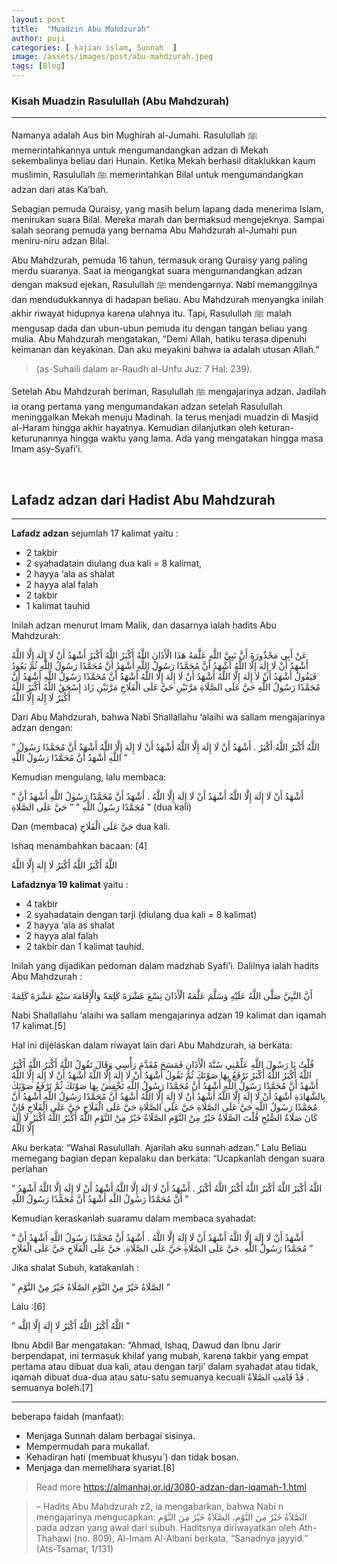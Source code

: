 ```yaml
---
layout: post
title:  "Muadzin Abu Mahdzurah"
author: puji
categories: [ kajian islam, Sunnah  ]
image: /assets/images/post/abu-mahdzurah.jpeg
tags: [Blog]
---
```


### Kisah Muadzin Rasulullah (Abu Mahdzurah)
***

Namanya adalah Aus bin Mughirah al-Jumahi. Rasulullah ﷺ memerintahkannya untuk mengumandangkan adzan di Mekah
sekembalinya beliau dari Hunain.
Ketika Mekah berhasil ditaklukkan kaum muslimin, Rasulullah ﷺ memerintahkan Bilal untuk mengumandangkan adzan
dari atas Ka’bah.

Sebagian pemuda Quraisy, yang masih belum lapang dada menerima Islam, menirukan suara Bilal.
Mereka marah dan bermaksud mengejeknya. Sampai salah seorang pemuda yang bernama Abu Mahdzurah al-Jumahi pun
meniru-niru adzan Bilal.

Abu Mahdzurah, pemuda 16 tahun, termasuk orang Quraisy yang paling merdu suaranya. Saat ia mengangkat suara
mengumandangkan adzan dengan maksud ejekan, Rasulullah ﷺ mendengarnya. Nabi memanggilnya dan mendudukkannya
di hadapan beliau. Abu Mahdzurah menyangka inilah akhir riwayat hidupnya karena ulahnya itu. Tapi,
Rasulullah ﷺ malah mengusap dada dan ubun-ubun pemuda itu dengan tangan beliau yang mulia. Abu Mahdzurah mengatakan,
“Demi Allah, hatiku terasa dipenuhi keimanan dan keyakinan. Dan aku meyakini bahwa ia adalah utusan Allah.”

<blockquote>
(as-Suhaili dalam ar-Raudh al-Unfu Juz: 7 Hal: 239).
</blockquote>

Setelah Abu Mahdzurah beriman, Rasulullah ﷺ mengajarinya adzan.
Jadilah ia orang pertama yang mengumandakan adzan setelah Rasulullah meninggalkan Mekah menuju Madinah.
Ia terus menjadi muadzin di Masjid al-Haram hingga akhir hayatnya. Kemudian dilanjutkan oleh keturan-keturunannya hingga waktu yang lama.
Ada yang mengatakan hingga masa Imam asy-Syafi’i.
</details>
<br/>

## Lafadz adzan dari Hadist Abu Mahdzurah
*    *    *

__Lafadz adzan__ sejumlah 17 kalimat yaitu :
* 2 takbir
* 2 syahadatain diulang dua kali = 8 kalimat,
* 2 hayya ‘ala as shalat
* 2 hayya alal falah
* 2 takbir
* 1 kalimat tauhid

Inilah adzan menurut Imam Malik, dan dasarnya ialah
hadits Abu Mahdzurah:

عَنْ أَبِي مَحْذُورَةَ أَنَّ نَبِيَّ اللَّهِ عَلَّمَهُ هَذَا الْأَذَانَ اللَّهُ أَكْبَرُ اللَّهُ أَكْبَرُ أَشْهَدُ أَنْ لَا إِلَهَ إِلَّا اللَّهُ أَشْهَدُ أَنْ لَا إِلَهَ إِلَّا اللَّهُ أَشْهَدُ أَنَّ مُحَمَّدًا رَسُولُ اللَّهِ أَشْهَدُ أَنَّ مُحَمَّدًا رَسُولُ اللَّهِ ثُمَّ يَعُودُ فَيَقُولُ أَشْهَدُ أَنْ لَا إِلَهَ إِلَّا اللَّهُ أَشْهَدُ أَنْ لَا إِلَهَ إِلَّا اللَّهُ أَشْهَدُ أَنَّ مُحَمَّدًا رَسُولُ اللَّهِ أَشْهَدُ أَنَّ مُحَمَّدًا رَسُولُ اللَّهِ حَيَّ عَلَى الصَّلَاةِ مَرَّتَيْنِ حَيَّ عَلَى الْفَلَاحِ مَرَّتَيْنِ زَادَ إِسْحَقُ اللَّهُ أَكْبَرُ اللَّهُ أَكْبَرُ لَا إِلَهَ إِلَّا اللَّهُ

Dari Abu Mahdzurah, bahwa Nabi Shallallahu ‘alaihi wa sallam mengajarinya adzan dengan:

” اللَّهُ أَكْبَرُ اللَّهُ أَكْبَرُ . أَشْهَدُ أَنْ لَا إِلَهَ إِلَّا اللَّهُ أَشْهَدُ أَنْ لَا إِلَهَ إِلَّا اللَّهُ
أَشْهَدُ أَنَّ مُحَمَّدًا رَسُولُ اللَّهِ أَشْهَدُ أَنَّ مُحَمَّدًا رَسُولُ اللَّهِ ”

Kemudian mengulang, lalu membaca:

” أَشْهَدُ أَنْ لَا إِلَهَ إِلَّا اللَّهُ أَشْهَدُ أَنْ لَا إِلَهَ إِلَّا اللَّهُ . أَشْهَدُ أَنَّ مُحَمَّدًا رَسُولُ اللَّهِ أَشْهَدُ أَنَّ مُحَمَّدًا رَسُولُ اللَّهِ ”
” حَيَّ عَلَى الصَّلَاةِ ” (dua kali)

Dan (membaca) حَيَّ عَلَى الْفَلَاحِ dua kali.

Ishaq menambahkan bacaan: [4]

اللَّهُ أَكْبَرُ اللَّهُ أَكْبَرُ لَا إِلَهَ إِلَّا اللَّهُ

__Lafadznya 19 kalimat__ yaitu :
* 4 takbir
* 2 syahadatain dengan tarji (diulang dua kali = 8 kalimat)
* 2 hayya ‘ala as shalat
* 2 hayya alal falah
* 2 takbir dan 1 kalimat tauhid.

Inilah yang dijadikan pedoman dalam madzhab Syafi’i.
Dalilnya ialah hadits Abu Mahdzurah :

أَنَّ النَّبِيَّ صَلَّى اللَّهُ عَلَيْهِ وَسَلَّمَ عَلَّمَهُ الْأَذَانَ تِسْعَ عَشْرَةَ كَلِمَةً وَالْإِقَامَةَ سَبْعَ عَشْرَةَ كَلِمَةً

Nabi Shallallahu ‘alaihi wa sallam mengajarinya adzan 19 kalimat dan iqamah 17 kalimat.[5]

Hal ini dijelaskan dalam riwayat lain dari Abu Mahdzurah, ia berkata:

قُلْتُ يَا رَسُولَ اللَّهِ عَلِّمْنِي سُنَّةَ الْأَذَانِ فَمَسَحَ مُقَدَّمَ رَأْسِي وَقَالَ تَقُولُ اللَّهُ أَكْبَرُ اللَّهُ أَكْبَرُ اللَّهُ أَكْبَرُ اللَّهُ أَكْبَرُ تَرْفَعُ بِهَا صَوْتَكَ ثُمَّ تَقُولُ أَشْهَدُ أَنْ لَا إِلَهَ إِلَّا اللَّهُ أَشْهَدُ أَنْ لَا إِلَهَ إِلَّا اللَّهُ أَشْهَدُ أَنَّ مُحَمَّدًا رَسُولُ اللَّهِ أَشْهَدُ أَنَّ مُحَمَّدًا رَسُولُ اللَّهِ تَخْفِضُ بِهَا صَوْتَكَ ثُمَّ تَرْفَعُ صَوْتَكَ بِالشَّهَادَةِ أَشْهَدُ أَنْ لَا إِلَهَ إِلَّا اللَّهُ أَشْهَدُ أَنْ لَا إِلَهَ إِلَّا اللَّهُ أَشْهَدُ أَنَّ مُحَمَّدًا رَسُولُ اللَّهِ أَشْهَدُ أَنَّ مُحَمَّدًا رَسُولُ اللَّهِ حَيَّ عَلَى الصَّلَاةِ حَيَّ عَلَى الصَّلَاةِ حَيَّ عَلَى الْفَلَاحِ حَيَّ عَلَى الْفَلَاحِ فَإِنْ كَانَ صَلَاةُ الصُّبْحِ قُلْتَ الصَّلَاةُ خَيْرٌ مِنْ النَّوْمِ الصَّلَاةُ خَيْرٌ مِنْ النَّوْمِ اللَّهُ أَكْبَرُ اللَّهُ أَكْبَرُ لَا إِلَهَ إِلَّا اللَّهُ

Aku berkata: “Wahai Rasulullah. Ajarilah aku sunnah adzan.” Lalu Beliau memegang bagian depan kepalaku dan berkata: “Ucapkanlah dengan suara perlahan

” اللَّهُ أَكْبَرُ اللَّهُ أَكْبَرُ اللَّهُ أَكْبَرُ اللَّهُ أَكْبَرُ . أَشْهَدُ أَنْ لَا إِلَهَ إِلَّا اللَّهُ أَشْهَدُ أَنْ لَا إِلَهَ إِلَّا اللَّهُ
أَشْهَدُ أَنَّ مُحَمَّدًا رَسُولُ اللَّهِ أَشْهَدُ أَنَّ مُحَمَّدًا رَسُولُ اللَّهِ ”

Kemudian keraskanlah suaramu dalam membaca syahadat:

” أَشْهَدُ أَنْ لَا إِلَهَ إِلَّا اللَّهُ أَشْهَدُ أَنْ لَا إِلَهَ إِلَّا اللَّهُ .
أَشْهَدُ أَنَّ مُحَمَّدًا رَسُولُ اللَّهِ أَشْهَدُ أَنَّ مُحَمَّدًا رَسُولُ اللَّهِ .حَيَّ عَلَى الصَّلَاةِ حَيَّ عَلَى الصَّلَاةِ. حَيَّ عَلَى الْفَلَاحِ حَيَّ عَلَى الْفَلَاحِ ”

Jika shalat Subuh, katakanlah :

” الصَّلَاةُ خَيْرٌ مِنْ النَّوْمِ الصَّلَاةُ خَيْرٌ مِنْ النَّوْمِ ”

Lalu :[6]

” اللَّهُ أَكْبَرُ اللَّهُ أَكْبَرُ لَا إِلَهَ إِلَّا اللَّه ”

Ibnu Abdil Bar mengatakan: “Ahmad, Ishaq, Dawud dan Ibnu Jarir berpendapat, ini termasuk khilaf yang mubah,
karena takbir yang empat pertama atau dibuat dua kali, atau dengan tarji’ dalam syahadat atau tidak, iqamah
dibuat dua-dua atau satu-satu semuanya kecuali قَدْ قَامَتِ الصَّلاَةُ . semuanya boleh.[7]

***

   beberapa faidah (manfaat):
* Menjaga Sunnah dalam berbagai sisinya.
* Mempermudah para mukallaf.
* Kehadiran hati (membuat khusyu`) dan tidak bosan.
* Menjaga dan memelihara syariat.[8]

>Read more https://almanhaj.or.id/3080-adzan-dan-iqamah-1.html

   >– Hadits Abu Mahdzurah z2, ia mengabarkan,
bahwa Nabi n mengajarinya mengucapkan: الصَّلاَةُ خَيْرٌ مِنَ النَّوْمِ، الصَّلاَةُ خَيْرٌ مِنَ النَّوْمِ
pada adzan yang awal dari subuh. Haditsnya diriwayatkan oleh Ath-Thahawi (no. 809),
Al-Imam Al-Albani berkata, “Sanadnya jayyid.”
(Ats-Tsamar, 1/131)
